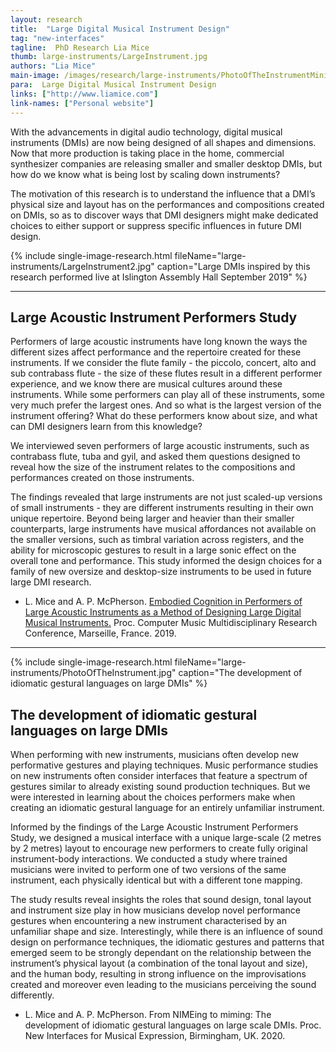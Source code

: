 ```yaml
---
layout: research
title:  "Large Digital Musical Instrument Design"
tag: "new-interfaces"
tagline:  PhD Research Lia Mice
thumb: large-instruments/LargeInstrument.jpg
authors: "Lia Mice"
main-image: /images/research/large-instruments/PhotoOfTheInstrumentMini.jpg
para:  Large Digital Musical Instrument Design
links: ["http://www.liamice.com"]
link-names: ["Personal website"]
---
```


With the advancements in digital audio technology, digital musical instruments (DMIs) are now being designed of all shapes and dimensions. Now that more production is taking place in the home, commercial synthesizer companies are releasing smaller and smaller desktop DMIs, but how do we know what is being lost by scaling down instruments?

The motivation of this research is to understand the influence that a DMI’s physical size and layout has on the performances and compositions created on DMIs, so as to discover ways that DMI designers might make dedicated choices to either support or suppress specific influences in future DMI design.

{% include single-image-research.html fileName="large-instruments/LargeInstrument2.jpg" caption="Large DMIs inspired by this research performed live at Islington Assembly Hall September 2019" %}
___

## Large Acoustic Instrument Performers Study

Performers of large acoustic instruments have long known the ways the different sizes affect performance and the repertoire created for these instruments. If we consider the flute family - the piccolo, concert, alto and sub contrabass flute - the size of these flutes result in a different performer experience, and we know there are musical cultures around these instruments. While some performers can play all of these instruments, some very much prefer the largest ones. And so what is the largest version of the instrument offering? What do these performers know about size, and what can DMI designers learn from this knowledge?

We interviewed seven performers of large acoustic instruments, such as contrabass flute, tuba and gyil, and asked them questions designed to reveal how the size of the instrument relates to the compositions and performances created on those instruments.

The findings revealed that large instruments are not just scaled-up versions of small instruments - they are different instruments resulting in their own unique repertoire. Beyond being larger and heavier than their smaller counterparts, large instruments have musical affordances not available on the smaller versions, such as timbral variation across registers, and the ability for microscopic gestures to result in a large sonic effect on the overall tone and performance. This study informed the design choices for a family of new oversize and desktop-size instruments to be used in future large DMI research.

- L. Mice and A. P. McPherson. [Embodied Cognition in Performers of Large Acoustic Instruments as a Method of Designing Large Digital Musical Instruments.](https://hal.archives-ouvertes.fr/hal-02382500/file/Proceedings_CMMR2019.pdf#page=312) Proc. Computer Music Multidisciplinary Research Conference, Marseille,  France. 2019.

___

{% include single-image-research.html fileName="large-instruments/PhotoOfTheInstrument.jpg" caption="The development of idiomatic gestural languages on large DMIs" %}

## The development of idiomatic gestural languages on large DMIs

When performing with new instruments, musicians often develop new performative gestures and playing techniques. Music performance studies on new instruments often consider interfaces that feature a spectrum of gestures similar to already existing sound production techniques. But we were interested in learning about the choices performers make when creating an idiomatic gestural language for an entirely unfamiliar instrument.

Informed by the findings of the Large Acoustic Instrument Performers Study, we designed a musical interface with a unique large-scale (2 metres by 2 metres) layout to encourage new performers to create fully original instrument-body interactions. We conducted a study where trained musicians were invited to perform one of two versions of the same instrument, each physically identical but with a different tone mapping.

The study results reveal insights the roles that sound design, tonal layout and instrument size play in how musicians develop novel performance gestures when encountering a new instrument characterised by an unfamiliar shape and size. Interestingly, while there is an influence of sound design on performance techniques, the idiomatic gestures and patterns that emerged seem to be strongly dependant on the relationship between the instrument’s physical layout (a combination of the tonal layout and size), and the human body, resulting in strong influence on the improvisations created and moreover even leading to the musicians perceiving the sound differently.


- L. Mice and A. P. McPherson. From NIMEing to miming: The development of idiomatic gestural languages on large scale DMIs. Proc. New Interfaces for Musical Expression, Birmingham,  UK. 2020.
